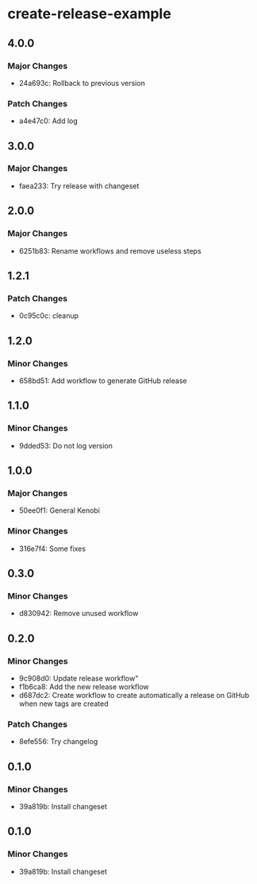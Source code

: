 # create-release-example

## 4.0.0

### Major Changes

- 24a693c: Rollback to previous version

### Patch Changes

- a4e47c0: Add log

## 3.0.0

### Major Changes

- faea233: Try release with changeset

## 2.0.0

### Major Changes

- 6251b83: Rename workflows and remove useless steps

## 1.2.1

### Patch Changes

- 0c95c0c: cleanup

## 1.2.0

### Minor Changes

- 658bd51: Add workflow to generate GitHub release

## 1.1.0

### Minor Changes

- 9dded53: Do not log version

## 1.0.0

### Major Changes

- 50ee0f1: General Kenobi

### Minor Changes

- 316e7f4: Some fixes

## 0.3.0

### Minor Changes

- d830942: Remove unused workflow

## 0.2.0

### Minor Changes

- 9c908d0: Update release workflow"
- f1b6ca8: Add the new release workflow
- d687dc2: Create workflow to create automatically a release on GitHub when new tags are created

### Patch Changes

- 8efe556: Try changelog

## 0.1.0

### Minor Changes

- 39a819b: Install changeset

## 0.1.0

### Minor Changes

- 39a819b: Install changeset
